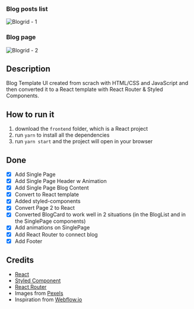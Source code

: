 ### Blog posts list
![Blogrid - 1](./example1.gif)

### Blog page
![Blogrid - 2](./example2.gif)

## Description
Blog Template UI created from scrach with HTML/CSS and JavaScript and then converted it to a React template with React Router & Styled Components.

## How to run it
1. download the `frontend` folder, which is a React project
2. run `yarn` to install all the dependencies
3. run `yarn start` and the project will open in your browser

## Done
- [x] Add Single Page
- [x] Add Single Page Header w Animation
- [x] Add Single Page Blog Content
- [x] Convert to React template
- [x] Added styled-components
- [x] Convert Page 2 to React
- [x] Converted BlogCard to work well in 2 situations (in the BlogList and in the SinglePage components)
- [x] Add animations on SinglePage
- [x] Add React Router to connect blog
- [x] Add Footer

## Credits
- [React](https://reactjs.org)
- [Styled Component](https://www.styled-components.com/)
- [React Router](https://reacttraining.com/react-router/)
- Images from [Pexels](https://www.pexels.com/)
- Inspiration from [Webflow.io](http://template-gridded.webflow.io/)
